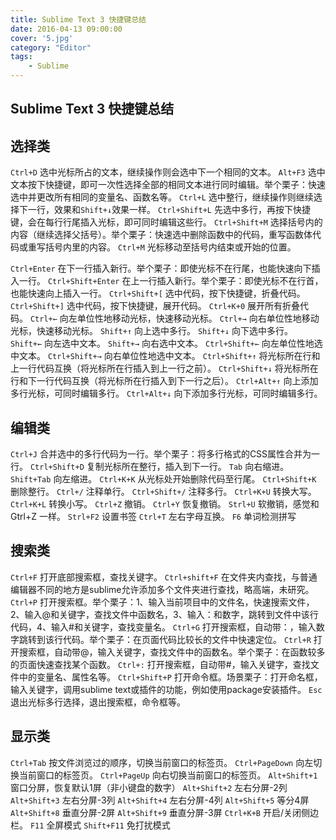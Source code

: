 ```yaml
---
title: Sublime Text 3 快捷键总结
date: 2016-04-13 09:00:00
cover: '5.jpg'
category: "Editor"
tags:
    - Sublime
---
```


## Sublime Text 3 快捷键总结
## 选择类
`Ctrl+D` 选中光标所占的文本，继续操作则会选中下一个相同的文本。
`Alt+F3` 选中文本按下快捷键，即可一次性选择全部的相同文本进行同时编辑。举个栗子：快速选中并更改所有相同的变量名、函数名等。
`Ctrl+L` 选中整行，继续操作则继续选择下一行，效果和`Shift+↓`效果一样。
`Ctrl+Shift+L` 先选中多行，再按下快捷键，会在每行行尾插入光标，即可同时编辑这些行。
`Ctrl+Shift+M` 选择括号内的内容（继续选择父括号）。举个栗子：快速选中删除函数中的代码，重写函数体代码或重写括号内里的内容。
`Ctrl+M` 光标移动至括号内结束或开始的位置。
<!--more-->
`Ctrl+Enter` 在下一行插入新行。举个栗子：即使光标不在行尾，也能快速向下插入一行。
`Ctrl+Shift+Enter` 在上一行插入新行。举个栗子：即使光标不在行首，也能快速向上插入一行。
`Ctrl+Shift+[` 选中代码，按下快捷键，折叠代码。
`Ctrl+Shift+]` 选中代码，按下快捷键，展开代码。
`Ctrl+K+0` 展开所有折叠代码。
`Ctrl+←` 向左单位性地移动光标，快速移动光标。
`Ctrl+→` 向右单位性地移动光标，快速移动光标。
`Shift+↑` 向上选中多行。
`Shift+↓` 向下选中多行。
`Shift+←` 向左选中文本。
`Shift+→` 向右选中文本。
`Ctrl+Shift+←` 向左单位性地选中文本。
`Ctrl+Shift+→` 向右单位性地选中文本。
`Ctrl+Shift+↑` 将光标所在行和上一行代码互换（将光标所在行插入到上一行之前）。
`Ctrl+Shift+↓` 将光标所在行和下一行代码互换（将光标所在行插入到下一行之后）。
`Ctrl+Alt+↑` 向上添加多行光标，可同时编辑多行。
`Ctrl+Alt+↓` 向下添加多行光标，可同时编辑多行。

## 编辑类
`Ctrl+J` 合并选中的多行代码为一行。举个栗子：将多行格式的CSS属性合并为一行。
`Ctrl+Shift+D` 复制光标所在整行，插入到下一行。
`Tab` 向右缩进。
`Shift+Tab` 向左缩进。
`Ctrl+K+K` 从光标处开始删除代码至行尾。
`Ctrl+Shift+K` 删除整行。
`Ctrl+/` 注释单行。
`Ctrl+Shift+/` 注释多行。
`Ctrl+K+U` 转换大写。
`Ctrl+K+L` 转换小写。
`Ctrl+Z` 撤销。
`Ctrl+Y` 恢复撤销。
`Strl+U` 软撤销，感觉和 Gtrl+Z 一样。
`Strl+F2` 设置书签
`Ctrl+T` 左右字母互换。
`F6` 单词检测拼写
## 搜索类
`Ctrl+F` 打开底部搜索框，查找关键字。
`Ctrl+shift+F` 在文件夹内查找，与普通编辑器不同的地方是sublime允许添加多个文件夹进行查找，略高端，未研究。
`Ctrl+P` 打开搜索框。举个栗子：1、输入当前项目中的文件名，快速搜索文件，2、输入@和关键字，查找文件中函数名，3、输入：和数字，跳转到文件中该行代码，4、输入#和关键字，查找变量名。
`Ctrl+G` 打开搜索框，自动带：，输入数字跳转到该行代码。举个栗子：在页面代码比较长的文件中快速定位。
`Ctrl+R` 打开搜索框，自动带@，输入关键字，查找文件中的函数名。举个栗子：在函数较多的页面快速查找某个函数。
`Ctrl+:` 打开搜索框，自动带#，输入关键字，查找文件中的变量名、属性名等。
`Ctrl+Shift+P` 打开命令框。场景栗子：打开命名框，输入关键字，调用sublime text或插件的功能，例如使用package安装插件。
`Esc` 退出光标多行选择，退出搜索框，命令框等。
## 显示类
`Ctrl+Tab` 按文件浏览过的顺序，切换当前窗口的标签页。
`Ctrl+PageDown` 向左切换当前窗口的标签页。
`Ctrl+PageUp` 向右切换当前窗口的标签页。
`Alt+Shift+1` 窗口分屏，恢复默认1屏（非小键盘的数字）
`Alt+Shift+2` 左右分屏-2列
`Alt+Shift+3` 左右分屏-3列
`Alt+Shift+4` 左右分屏-4列
`Alt+Shift+5` 等分4屏
`Alt+Shift+8` 垂直分屏-2屏
`Alt+Shift+9` 垂直分屏-3屏
`Ctrl+K+B` 开启/关闭侧边栏。
`F11` 全屏模式
`Shift+F11` 免打扰模式
